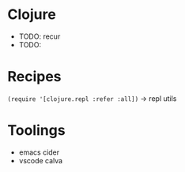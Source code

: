 # Clojure

+ TODO: recur
+ TODO: 

# Recipes

`(require '[clojure.repl :refer :all])` -> repl utils

# Toolings

+ emacs cider
+ vscode calva
